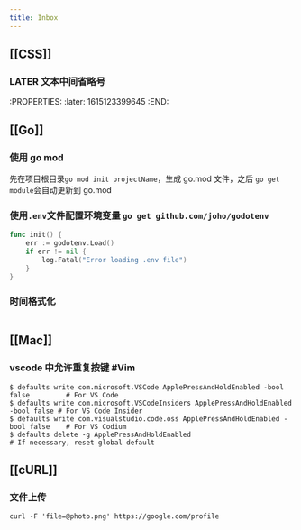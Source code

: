 ```yaml
---
title: Inbox
---
```


## [[CSS]]
### LATER 文本中间省略号
:PROPERTIES:
:later: 1615123399645
:END:
## [[Go]]
### 使用 go mod
先在项目根目录`go mod init projectName`，生成 go.mod 文件，之后 `go get module`会自动更新到 go.mod
### 使用`.env`文件配置环境变量 `go get github.com/joho/godotenv`
```go
func init() {
	err := godotenv.Load()
	if err != nil {
		log.Fatal("Error loading .env file")
	}
}
```
### 时间格式化
```go
```
## [[Mac]]
### vscode 中允许重复按键 #Vim
```shell
$ defaults write com.microsoft.VSCode ApplePressAndHoldEnabled -bool false         # For VS Code
$ defaults write com.microsoft.VSCodeInsiders ApplePressAndHoldEnabled -bool false # For VS Code Insider
$ defaults write com.visualstudio.code.oss ApplePressAndHoldEnabled -bool false    # For VS Codium
$ defaults delete -g ApplePressAndHoldEnabled                                      # If necessary, reset global default
```
## [[cURL]]
### 文件上传
```shell
curl -F 'file=@photo.png' https://google.com/profile
```
